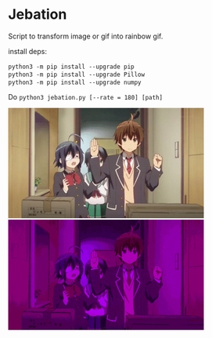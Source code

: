 # Jebation

Script to transform image or gif into rainbow gif.

install deps:

```
python3 -m pip install --upgrade pip
python3 -m pip install --upgrade Pillow
python3 -m pip install --upgrade numpy
```

Do `python3 jebation.py [--rate = 180] [path]`

![alt text](https://raw.githubusercontent.com/Dashstrom/Jebation/main/exemple/rikka.gif "Normal gif")
![alt text](https://raw.githubusercontent.com/Dashstrom/Jebation/main/exemple/rikka.gif.rainbow.gif "Rainbow gif")
